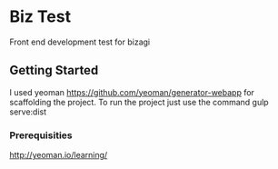 # Biz Test

Front end development test for bizagi

## Getting Started

I used yeoman https://github.com/yeoman/generator-webapp
for scaffolding the project. To run the project just use
the command gulp serve:dist 

### Prerequisities

http://yeoman.io/learning/